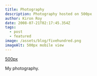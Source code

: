 ```yaml
---
title: Photography
description: Photography hosted on 500px
author: Kiron Roy
date: 2008-07-21T02:17:45.354Z
tags:
  - post
  - featured
image: /assets/blog/fivehundred.png
imageAlt: 500px mobile view
---
```

[5﻿00px](https://500px.com/p/kironroynet?view=photos)

M﻿y photography.